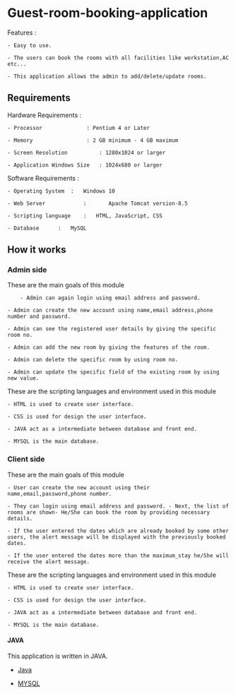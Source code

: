 # Guest-room-booking-application


Features :
	
	- Easy to use.
	
	- The users can book the rooms with all facilities like workstation,AC etc...
	
	- This application allows the admin to add/delete/update rooms.

## Requirements 

Hardware Requirements :
	
	- Processor 		     : Pentium 4 or Later
	
	- Memory    		     : 2 GB minimum - 4 GB maximum
	
	- Screen Resolution 	     : 1280x1024 or larger
	
	- Application Windows Size   : 1024x680 or larger
	
Software Requirements :

	- Operating System	:	Windows 10
	
	- Web Server            :       Apache Tomcat version-8.5
	
	- Scripting language	:	HTML, JavaScript, CSS
	
	- Database		:	MySQL

## How it works

### Admin side

These are the main goals of this module


        - Admin can again login using email address and password. 
	
	- Admin can create the new account using name,email address,phone number and password. 
	
	- Admin can see the registered user details by giving the specific room no.
	
	- Admin can add the new room by giving the features of the room.
	
	- Admin can delete the specific room by using room no.
	
	- Admin can update the specific field of the existing room by using new value.

These are the scripting languages and environment used in this module 

	- HTML is used to create user interface.
	
	- CSS is used for design the user interface.
	
	- JAVA act as a intermediate between database and front end.
	
	- MYSQL is the main database.
	
### Client side

These are the main goals of this module 

	- User can create the new account using their name,email,password,phone number. 
	
	- They can login using email address and password. - Next, the list of rooms are shown- He/She can book the room by providing necessary details.
	
	- If the user entered the dates which are already booked by some other users, the alert message will be displayed with the previously booked dates.
	
	- If the user entered the dates more than the maximum_stay he/She will receive the alert message.

These are the scripting languages and environment used in this module 

	- HTML is used to create user interface.
	
	- CSS is used for design the user interface.
	
	- JAVA act as a intermediate between database and front end.
	
	- MYSQL is the main database.

#### JAVA

This application is written in JAVA.

   - [Java](https://github.com/TheAlgorithms/Java )
   
   - [MYSQL](https://github.com/mysql )




    
